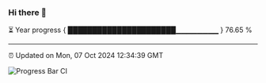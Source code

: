 ### Hi there 👋

⏳ Year progress { ██████████████████████▁▁▁▁▁▁▁▁ } 76.65 %

---

⏰ Updated on Mon, 07 Oct 2024 12:34:39 GMT

![Progress Bar CI](https://github.com/liununu/liununu/workflows/Progress%20Bar%20CI/badge.svg)
